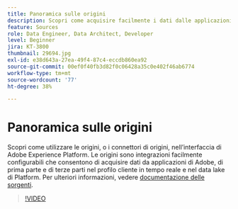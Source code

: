 ```yaml
---
title: Panoramica sulle origini
description: Scopri come acquisire facilmente i dati dalle applicazioni di Adobe e di prime e terze parti nel profilo cliente in tempo reale e nel data lake di Platform.
feature: Sources
role: Data Engineer, Data Architect, Developer
level: Beginner
jira: KT-3800
thumbnail: 29694.jpg
exl-id: e38d643a-27ea-49f4-87c4-eccdb860ea92
source-git-commit: 00ef0f40fb3d82f0c06428a35c0e402f46ab6774
workflow-type: tm+mt
source-wordcount: '77'
ht-degree: 38%

---
```


# Panoramica sulle origini

Scopri come utilizzare le origini, o i connettori di origini, nell’interfaccia di Adobe Experience Platform. Le origini sono integrazioni facilmente configurabili che consentono di acquisire dati da applicazioni di Adobe, di prima parte e di terze parti nel profilo cliente in tempo reale e nel data lake di Platform. Per ulteriori informazioni, vedere [documentazione delle sorgenti](https://experienceleague.adobe.com/docs/experience-platform/sources/home.html?lang=it).

>[!VIDEO](https://video.tv.adobe.com/v/29694?learn=on)
